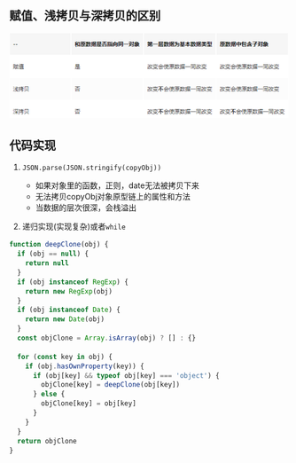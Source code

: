 ## 赋值、浅拷贝与深拷贝的区别

![img](_v_images/17367e8dc1362145)

## 代码实现

1. `JSON.parse(JSON.stringify(copyObj))`
   - 如果对象里的函数，正则，date无法被拷贝下来
   - 无法拷贝copyObj对象原型链上的属性和方法
   - 当数据的层次很深，会栈溢出

2. 递归实现(实现复杂)或者`while`

```js
function deepClone(obj) {
  if (obj == null) {
    return null
  }
  if (obj instanceof RegExp) {
    return new RegExp(obj)
  }
  if (obj instanceof Date) {
    return new Date(obj)
  }
  const objClone = Array.isArray(obj) ? [] : {}

  for (const key in obj) {
    if (obj.hasOwnProperty(key)) {
      if (obj[key] && typeof obj[key] === 'object') {
        objClone[key] = deepClone(obj[key])
      } else {
        objClone[key] = obj[key]
      }
    }
  }
  return objClone
}
```


